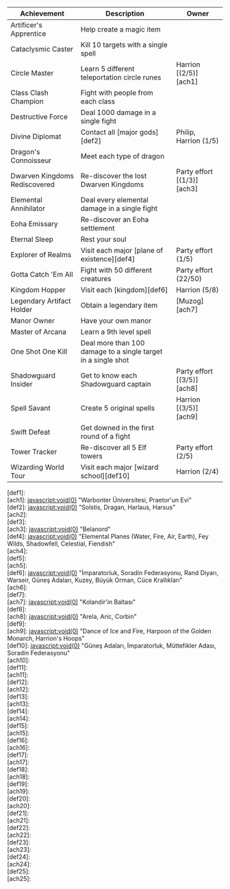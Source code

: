  
| Achievement | Description | Owner |  
| ---- | ---- | ---- |  
| Artificer's Apprentice | Help create a magic item |  |  
| Cataclysmic Caster | Kill 10 targets with a single spell |  |  
| Circle Master | Learn 5 different teleportation circle runes | Harrion [(2/5)][ach1] |  
| Class Clash Champion | Fight with people from each class |  |  
| Destructive Force | Deal 1000 damage in a single fight |  |  
| Divine Diplomat | Contact all [major gods][def2] | Philip, Harrion (1/5) |  
| Dragon's Connoisseur | Meet each type of dragon |  |  
| Dwarven Kingdoms Rediscovered | Re-discover the lost Dwarven Kingdoms | Party effort [(1/3)][ach3] |  
| Elemental Annihilator | Deal every elemental damage in a single fight |  |  
| Eoha Emissary | Re-discover an Eoha settlement |  |  
| Eternal Sleep | Rest your soul |  |  
| Explorer of Realms | Visit each major [plane of existence][def4] | Party effort (1/5) |  
| Gotta Catch 'Em All | Fight with 50 different creatures | Party effort (22/50) |  
| Kingdom Hopper | Visit each [kingdom][def6] | Harrion (5/8) |  
| Legendary Artifact Holder | Obtain a legendary item | [Muzog][ach7] |  
| Manor Owner | Have your own manor |  |  
| Master of Arcana | Learn a 9th level spell |  |  
| One Shot One Kill | Deal more than 100 damage to a single target in a single shot |  |  
| Shadowguard Insider | Get to know each Shadowguard captain | Party effort [(3/5)][ach8] |  
| Spell Savant | Create 5 original spells | Harrion [(3/5)][ach9] |  
| Swift Defeat | Get downed in the first round of a fight |  |  
| Tower Tracker | Re-discover all 5 Elf towers | Party effort (2/5) |  
| Wizarding World Tour | Visit each major [wizard school][def10] | Harrion (2/4) |  
  
[def1]:   
[ach1]: <javascript:void(0)> "Warbonter Üniversitesi, Praetor'un Evi"  
[def2]: <javascript:void(0)> "Solstis, Dragan, Harlaus, Harsus"  
[ach2]:   
[def3]:   
[ach3]: <javascript:void(0)> "Belanord"  
[def4]: <javascript:void(0)> "Elemental Planes (Water, Fire, Air, Earth), Fey Wilds, Shadowfell, Celestial, Fiendish"  
[ach4]:   
[def5]:   
[ach5]:   
[def6]: <javascript:void(0)> "İmparatorluk, Soradin Federasyonu, Rand Diyarı, Warseir, Güneş Adaları, Kuzey, Büyük Orman, Cüce Krallıkları"  
[ach6]:   
[def7]:   
[ach7]: <javascript:void(0)> "Kolandir'in Baltası"  
[def8]:   
[ach8]: <javascript:void(0)> "Arela, Aric, Corbin"  
[def9]:   
[ach9]: <javascript:void(0)> "Dance of Ice and Fire, Harpoon of the Golden Monarch, Harrion's Hoops"  
[def10]: <javascript:void(0)> "Güneş Adaları, İmparatorluk, Müttefikler Adası, Soradin Federasyonu"  
[ach10]:   
[def11]:   
[ach11]:   
[def12]:   
[ach12]:   
[def13]:   
[ach13]:   
[def14]:   
[ach14]:   
[def15]:   
[ach15]:   
[def16]:   
[ach16]:   
[def17]:   
[ach17]:   
[def18]:   
[ach18]:   
[def19]:   
[ach19]:   
[def20]:   
[ach20]:   
[def21]:   
[ach21]:   
[def22]:   
[ach22]:   
[def23]:   
[ach23]:   
[def24]:   
[ach24]:   
[def25]:   
[ach25]:   
